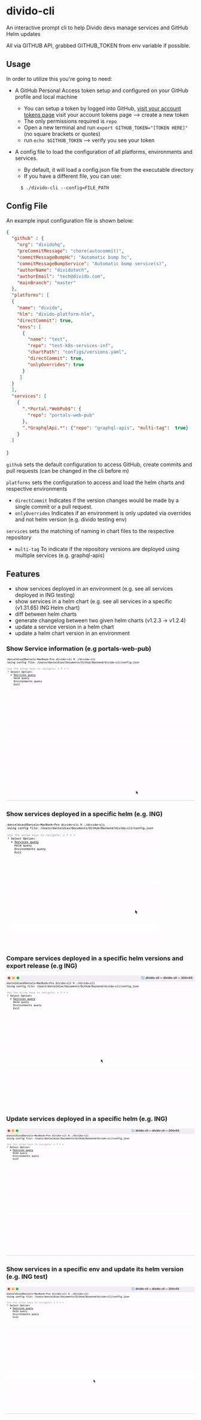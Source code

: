 
# divido-cli

An interactive prompt cli to help Divido devs manage services and GitHub Helm updates

All via GITHUB API, grabbed GITHUB_TOKEN from env variable if possible.

## Usage
In order to utilize this you're going to need:
- A GitHub Personal Access token setup and configured on your GitHub profile and local machine

    - You can setup a token by logged into GitHub, [visit your account tokens page](https://github.com/settings/tokens) visit your account tokens page —> create a new token
    - The only permissions required is `repo`
    - Open a new terminal and run `export GITHUB_TOKEN="[TOKEN HERE]"` (no square brackets or quotes)
    - run `echo $GITHUB_TOKEN` —> verify you see your token
- A config file to load the configuration of all platforms, environments and services.
    - By default, it will load a config.json file from the executable directory
    - If you have a different file, you can use:
  
  ```shell
    $ ./divido-cli --config=FILE_PATH 
    ```

## Config File
An example input configuration file is shown below:

```json
{
  "github" : {
    "org": "dividohq",
    "preCommitMessage": "chore(autocommit)",
    "commitMessageBumpHc": "Automatic bump hc",
    "commitMessageBumpService": "Automatic bump service(s)",
    "authorName": "dividotech",
    "authorEmail": "tech@divido.com",
    "mainBranch": "master"
  },
  "platforms": [
  {
    "name": "divido",
    "hlm": "divido-platform-hlm",
    "directCommit": true,
    "envs": [
      {
        "name": "test",
        "repo": "test-k8s-services-inf",
        "chartPath": "configs/versions.yaml",
        "directCommit": true,
        "onlyOverrides": true
      }
     ]
  }
  ],
  "services": [
    {
      ".*Portal.*WebPub$": {
        "repo": "portals-web-pub"
      },
      ".*GraphqlApi.*": {"repo": "graphql-apis", "multi-tag":  true}
    }
  ]

}
```

`github` sets the default configuration to access GitHub, create commits and pull requests (can be changed in the cli before m)

`platforms` sets the configuration to access and load the helm charts and respective environments
- `directCommit` Indicates if the version changes would be made by a single commit or a pull request. 
- `onlyOverrides` Indicates if an environment is only updated via overrides and not helm version (e.g. divido testing env)

`services` sets the matching of naming in chart files to the respective repository 
- `multi-tag` To indicate if the repository versions are deployed using multiple services (e.g. graphql-apis)
  
## Features

- show services deployed in an environment  (e.g. see all services deployed in ING testing)
- show services in a helm chart  (e.g. see all services in a specific (v1.31.65) ING Helm chart)
- diff between helm charts 
- generate changelog between two given helm charts (v1.2.3 -> v1.2.4)
- update a service version in a helm chart
- update a helm chart version in an environment

### Show Service information (e.g portals-web-pub)

![Gif](./assets/services.gif)


### Show services deployed in a specific helm (e.g. ING)

![Gif](./assets/helm-services-info.gif)

### Compare services deployed in a specific helm versions and export release (e.g ING)

![Gif](./assets/helm-export-release.gif)

### Update services deployed in a specific helm (e.g. ING)
![Gif](./assets/helm-update-services.gif)


### Show services in a specific env and update its helm version  (e.g. ING test)
![Gif](./assets/env-show-and-update-version.gif)

